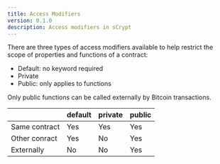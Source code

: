 ```yaml
---
title: Access Modifiers
version: 0.1.0
description: Access modifiers in sCrypt
---
```


There are three types of access modifiers available to help restrict the scope of properties and functions of a contract:

- Default: no keyword required
- Private
- Public: only applies to functions

Only public functions can be called externally by Bitcoin transactions.

|   |**default**|**private**|**public**|
|---|---|---|---|
|Same contract|Yes|Yes|Yes|
|Other conract|Yes|No|Yes|
|Externally|No|No|Yes|

